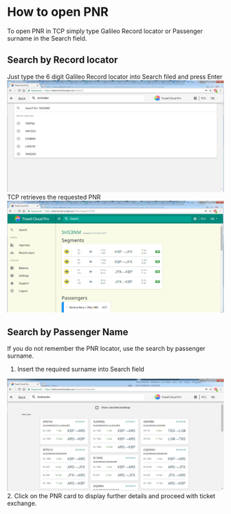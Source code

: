 # How to open PNR

To open PNR in TCP simply type Galileo Record locator or Passenger surname in the Search field.

## Search by Record locator

Just type the 6 digit Galileo Record locator into Search filed and press Enter![](../.gitbook/assets/searchbyrecloc.png)TCP retrieves the requested PNR ![](../.gitbook/assets/searchresultbypnr.png)

## Search by Passenger Name

If you do not remember the PNR locator, use the search by passenger surname.

1. Insert the required surname into Search field

![](../.gitbook/assets/searchbyname.png)2. Click on the PNR card to display further details and proceed with ticket exchange.

